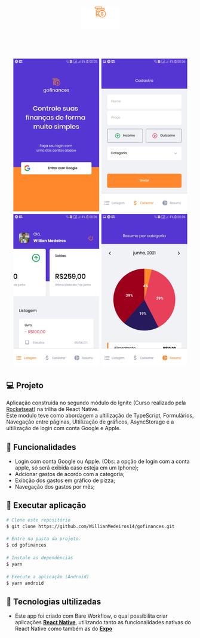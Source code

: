 
<h1 align="center">
   <img alt="logo gofinances" title="logogofinaces" src="src/assets/logo.svg" width="100px" /><br>
</h1>

<br>

<h1 align="center">
  <img alt="gofinaces" title="gofinances" src="assets/img/img1.jpg" width=230/>
  <img alt="gofinaces" title="gofinances" src="assets/img/img2.jpg" width=230/>
  <img alt="gofinaces" title="gofinances" src="assets/img/img3.jpg" width=230/>
  <img alt="gofinaces" title="gofinances" src="assets/img/img4.jpg" width=230/>
</h1>

## 💻 Projeto

Aplicação construída no segundo módulo do Ignite (Curso realizado pela [Rocketseat](https://rocketseat.com.br/)) na trilha de React Native.<br>
Este modulo teve como abordagem a ultilização de TypeScript, Formulários, Navegação entre páginas, Ultilização de gráficos, AsyncStorage e a ultilização de login com conta Google e Apple.


## 💬 Funcionalidades
- Login com conta Google ou Apple. (Obs: a opção de login com a conta apple, só será exibida caso esteja em um Iphone);
- Adcionar gastos de acordo com a categoria;
- Exibção dos gastos em gráfico de pizza;
- Navegação dos gastos por mês;


## 🎲 Executar aplicação
```bash
# Clone este repositório
$ git clone https://github.com/WillianMedeiros14/gofinances.git

# Entre na pasta do projeto.
$ cd gofinances

# Instale as dependências
$ yarn

# Execute a aplicação (Android)
$ yarn android

```

## 🚀 Tecnologias ultilizadas

- Este app foi criado com Bare Workflow, o qual possibilita criar aplicações **[React Native](https://reactnative.dev/)**, utilizando tanto as funcionalidades nativas do React Native como também as do **[Expo](https://docs.expo.io)**

